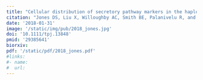 ```yaml
---
title: "Cellular distribution of secretory pathway markers in the haploid synergid cells of *Arabidopsis thaliana*"
citation: "Jones DS, Liu X, Willoughby AC, Smith BE, Palanivelu R, and Kessler SA. *The Plant Journal*. 2018."
date: '2018-01-31'
image: '/static/img/pub/2018_jones.jpg'
doi: '10.1111/tpj.13848'
pmid: '29385641'
biorxiv:
pdf: '/static/pdf/2018_jones.pdf'
#links:
#- name: 
#  url: 
---
```


